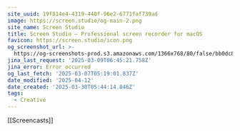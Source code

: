 ```yaml
---
site_uuid: 19f814e4-4319-440f-96e2-6771faf739ad
image: https://screen.studio/og-main-2.png
site_name: Screen Studio
title: Screen Studio — Professional screen recorder for macOS
favicon: https://screen.studio/icon.png
og_screenshot_url: >-
  https://og-screenshots-prod.s3.amazonaws.com/1366x768/80/false/bb0dc81dd5fd229c2004252c0a437dccd5f0bd22f8cadfe16da93e6b61424ae7.jpeg
jina_last_request: '2025-03-09T06:45:21.758Z'
jina_error: Error occurred
og_last_fetch: '2025-03-07T05:19:01.837Z'
date_modified: '2025-04-12'
date_created: '2025-03-30T05:44:14.846Z'
tags:
  - Creative
---
```












[[Screencasts]]

